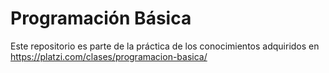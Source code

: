 # Programación Básica

Este repositorio es parte de la práctica de los conocimientos adquiridos en https://platzi.com/clases/programacion-basica/
